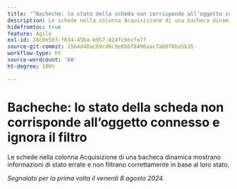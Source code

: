 ```yaml
---
title: '“Bacheche: lo stato della scheda non corrisponde all’oggetto connesso e ignora il filtro”'
description: Le schede nella colonna Acquisizione di una bacheca dinamica mostrano informazioni di stato errate e non filtrano correttamente in base al loro stato.
hidefromtoc: true
feature: Agile
exl-id: 28c0e503-f634-45ba-b957-824fcbbcfe77
source-git-commit: 1564d40acb9cd6c9e6bbf8496aac7a8076ba5b35
workflow-type: ht
source-wordcount: '68'
ht-degree: 100%

---
```


# Bacheche: lo stato della scheda non corrisponde all’oggetto connesso e ignora il filtro

Le schede nella colonna Acquisizione di una bacheca dinamica mostrano informazioni di stato errate e non filtrano correttamente in base al loro stato.

_Segnalato per la prima volta il venerdì 8 agosto 2024._
